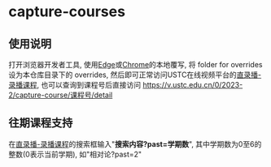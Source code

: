 # capture-courses

## 使用说明
打开浏览器开发者工具, 使用[Edge](https://learn.microsoft.com/en-us/microsoft-edge/devtools-guide-chromium/javascript/overrides)或[Chrome](https://developer.chrome.com/docs/devtools/overrides?hl=zh-cn)的本地覆写, 将 folder for overrides 设为本仓库目录下的 overrides, 然后即可正常访问USTC在线视频平台的[直录播-录播课程](https://v.ustc.edu.cn/capture-course/), 也可以查询到课程号后直接访问 https://v.ustc.edu.cn/0/2023-2/capture-course/课程号/detail

## 往期课程支持
在[直录播-录播课程](https://v.ustc.edu.cn/capture-course/)的搜索框输入"**搜索内容?past=学期数**", 其中学期数为0至6的整数(0表示当前学期), 如"相对论?past=2"